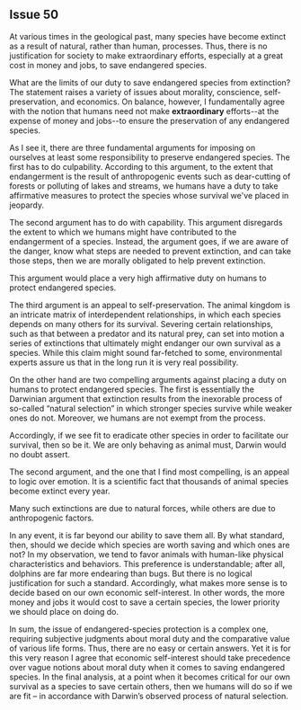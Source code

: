 
Issue 50
---------------------------

At various times in the geological past, many species have become extinct as a result of
natural, rather than human, processes. Thus, there is no justification for society to make
extraordinary efforts, especially at a great cost in money and jobs, to save endangered
species.

What are the limits of our duty to save endangered species from extinction? The statement
raises a variety of issues about morality, conscience, self-preservation, and economics. On
balance, however, I fundamentally agree with the notion that humans need not make
**extraordinary** efforts--at the expense of money and jobs--to ensure the preservation of any
endangered species.

As I see it, there are three fundamental arguments for imposing on ourselves at least some
responsibility to preserve endangered species. The first has to do culpability. According to this
argument, to the extent that endangerment is the result of anthropogenic events such as
dear-cutting of forests or polluting of lakes and streams, we humans have a duty to take
affirmative measures to protect the species whose survival we've placed in jeopardy.

The second argument has to do with capability. This argument disregards the extent to
which we humans might have contributed to the endangerment of a species. Instead, the
argument goes, if we are aware of the danger, know what steps are needed to prevent
extinction, and can take those steps, then we are morally obligated to help prevent extinction.

This argument would place a very high affirmative duty on humans to protect endangered
species.

The third argument is an appeal to self-preservation. The animal kingdom is an intricate
matrix of interdependent relationships, in which each species depends on many others for its
survival. Severing certain relationships, such as that between a predator and its natural prey,
can set into motion a series of extinctions that ultimately might endanger our own survival as a
species. While this claim might sound far-fetched to some, environmental experts assure us
that in the long run it is very real possibility.

On the other hand are two compelling arguments against placing a duty on humans to
protect endangered species. The first is essentially the Darwinian argument that extinction
results from the inexorable process of so-called “natural selection” in which stronger species
survive while weaker ones do not. Moreover, we humans are not exempt from the process.

Accordingly, if we see fit to eradicate other species in order to facilitate our survival, then so be
it. We are only behaving as animal must, Darwin would no doubt assert.

The second argument, and the one that I find most compelling, is an appeal to logic over
emotion. It is a scientific fact that thousands of animal species become extinct every year.

Many such extinctions are due to natural forces, while others are due to anthropogenic factors.

In any event, it is far beyond our ability to save them all. By what standard, then, should we
decide which species are worth saving and which ones are not? In my observation, we tend to
favor animals with human-like physical characteristics and behaviors. This preference is
understandable; after all, dolphins are far more endearing than bugs. But there is no logical
justification for such a standard. Accordingly, what makes more sense is to decide based on
our own economic self-interest. In other words, the more money and jobs it would cost to save
a certain species, the lower priority we should place on doing do.

In sum, the issue of endangered-species protection is a complex one, requiring subjective
judgments about moral duty and the comparative value of various life forms. Thus, there are
no easy or certain answers. Yet it is for this very reason I agree that economic self-interest
should take precedence over vague notions about moral duty when it comes to saving
endangered species. In the final analysis, at a point when it becomes critical for our own
survival as a species to save certain others, then we humans will do so if we are fit – in
accordance with Darwin’s observed process of natural selection.


